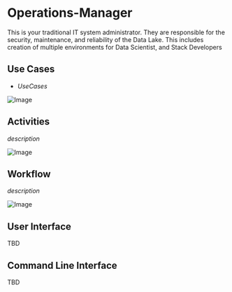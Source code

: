 # Operations-Manager
This is your traditional IT system administrator. They are responsible for the security, maintenance, 
and reliability of the Data Lake. This includes creation of multiple environments for Data Scientist, 
and Stack Developers

## Use Cases

* _UseCases_

![Image](./Actors/Operations-Manager/UseCases.png)

## Activities

_description_

![Image](./Actors/Operations-Manager/Activity.png)

## Workflow

_description_

![Image](./Actors/Operations-Manager/Workflow.png)

## User Interface

TBD

## Command Line Interface

TBD
